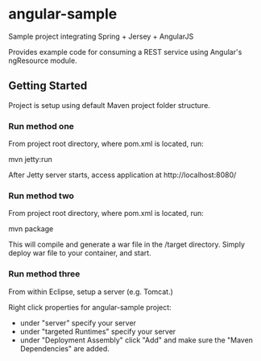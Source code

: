angular-sample
=============

Sample project integrating Spring + Jersey + AngularJS

Provides example code for consuming a REST service using Angular's ngResource module.

## Getting Started

Project is setup using default Maven project folder structure.

### Run method one

From project root directory, where pom.xml is located, run:

mvn jetty:run

After Jetty server starts, access application at http://localhost:8080/

### Run method two

From project root directory, where pom.xml is located, run:

mvn package

This will compile and generate a war file in the /target directory. Simply deploy
war file to your container, and start.

### Run method three

From within Eclipse, setup a server (e.g. Tomcat.)

Right click properties for angular-sample project:
 * under "server" specify your server
 * under "targeted Runtimes" specify your server
 * under "Deployment Assembly" click "Add" and make sure the "Maven Dependencies" are added.



